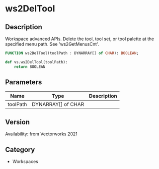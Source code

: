 # ws2DelTool

## Description
Workspace advanced APIs. Delete the tool, tool set, or tool palette at the specified menu path. See 'ws2GetMenusCnt'.

```pascal
FUNCTION ws2DelTool(toolPath : DYNARRAY[] of CHAR): BOOLEAN;
```

```python
def vs.ws2DelTool(toolPath):
    return BOOLEAN
```

## Parameters
|Name|Type|Description|
|---|---|---|
|toolPath|DYNARRAY[] of CHAR|   |

## Version
Availability: from Vectorworks 2021

## Category
* Workspaces

